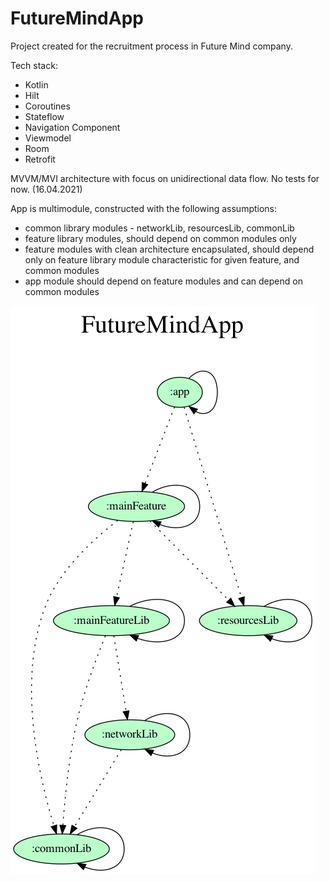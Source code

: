 # FutureMindApp

Project created for the recruitment process in Future Mind company.

Tech stack:
- Kotlin
- Hilt
- Coroutines
- Stateflow
- Navigation Component
- Viewmodel
- Room
- Retrofit

MVVM/MVI architecture with focus on unidirectional data flow.
No tests for now. (16.04.2021)

App is multimodule, constructed with the following assumptions:
- common library modules - networkLib, resourcesLib, commonLib
- feature library modules, should depend on common modules only
- feature modules with clean architecture encapsulated,
should depend only on feature library module characteristic for given feature, and common modules
- app module should depend on feature modules and can depend on common modules

![Dependecy graph](Dependency-graph.jpg)
